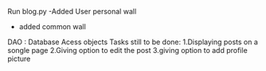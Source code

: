 Run blog.py
-Added User personal wall
- added common wall

DAO : Database Acess objects
Tasks still to be done:
1.Displaying posts on a songle page
2.Giving option to edit the post
3.giving option to add profile picture 
